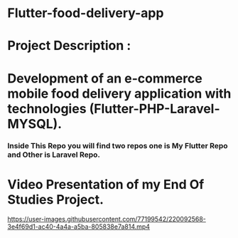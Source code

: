 # Flutter-food-delivery-app
# Project Description :
<h1>Development of an e-commerce mobile food delivery application with technologies (Flutter-PHP-Laravel-MYSQL).</h1>
<h3>Inside This Repo you will find two repos one is My Flutter Repo and Other is Laravel Repo.</h3>
<h1>Video Presentation of my End Of Studies Project.</h1>


https://user-images.githubusercontent.com/77199542/220092568-3e4f69d1-ac40-4a4a-a5ba-805838e7a814.mp4

